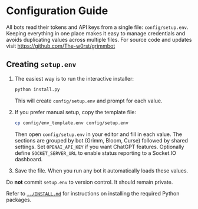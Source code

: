 # Configuration Guide

All bots read their tokens and API keys from a single file:
`config/setup.env`. Keeping everything in one place makes it easy to manage
credentials and avoids duplicating values across multiple files.
For source code and updates visit https://github.com/The-w0rst/grimmbot

## Creating `setup.env`

1. The easiest way is to run the interactive installer:

   ```bash
   python install.py
   ```
   This will create `config/setup.env` and prompt for each value.

2. If you prefer manual setup, copy the template file:

   ```bash
   cp config/env_template.env config/setup.env
   ```

   Then open `config/setup.env` in your editor and fill in each value. The sections
   are grouped by bot (Grimm, Bloom, Curse) followed by shared settings. Set
   `OPENAI_API_KEY` if you want ChatGPT features. Optionally define
   `SOCKET_SERVER_URL` to enable status reporting to a Socket.IO dashboard.

3. Save the file. When you run any bot it automatically loads these values.

Do **not** commit `setup.env` to version control. It should remain private.

Refer to [`../INSTALL.md`](../INSTALL.md) for instructions on installing the
required Python packages.
